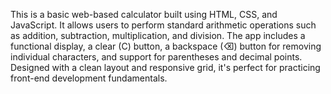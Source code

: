 This is a basic web-based calculator built using HTML, CSS, and JavaScript. 
It allows users to perform standard arithmetic operations such as addition, subtraction, multiplication, and division.
The app includes a functional display, a clear (C) button, a backspace (⌫) button for removing individual characters, and support for parentheses and decimal points. 
Designed with a clean layout and responsive grid, it's perfect for practicing front-end development fundamentals.
